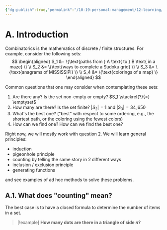 ```yaml
---
{"dg-publish":true,"permalink":"/10-19-personal-management/12-learning/12-02-pomona-college/math-103-combinatorics/lecture-1/","tags":[" #pomona/courses"," #pomona/math"]}
---
```



# A. Introduction

Combinatorics is the mathematics of discrete / finite structures. For example, consider the following sets: 
$$ 
\begin{aligned}
S_1 &= \{\text{paths from } A \text{ to } B \text{ in a maze} \} \\
S_2 &= \{\text{ways to complete a Sudoku grid} \} \\
S_3 &= \{\text{anagrams of MISSISSIPI} \} \\
S_4 &= \{\text{colorings of a map} \} 
\end{aligned}
$$

Common questions that one may consider when contemplating these sets:
1. Are there any? Is the set non-empty or empty?  $S_1 \stackrel{?}{=} \emptyset$
2. How many are there? Is the set finite? $|S_2| = 1 \text{ and } |S_3| = 34,650$
3. What's the best one? ("best" with respect to some ordering, e.g., the shortest path, or the coloring using the fewest colors)
4. How can we find one? How can we find the best one? 

Right now, we will mostly work with question 2. We will learn general principles:

- induction
- pigeonhole principle
- counting by telling the same story in 2 different ways
- inclusion / exclusion principle
- generating functions

and see examples of ad hoc methods to solve these problems. 

## A.1. What does "counting" mean?

The best case is to have a closed formula to determine the number of items in a set. 

> [!example]
> **How many dots are there in a triangle of side $n$?**
> 

